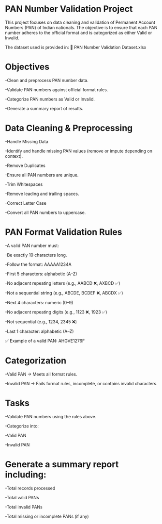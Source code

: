 # PAN Number Validation Project

This project focuses on data cleaning and validation of Permanent Account Numbers (PAN) of Indian nationals. The objective is to ensure that each PAN number adheres to the official format and is categorized as either Valid or Invalid.

The dataset used is provided in:
📂 PAN Number Validation Dataset.xlsx

# Objectives

-Clean and preprocess PAN number data.

-Validate PAN numbers against official format rules.

-Categorize PAN numbers as Valid or Invalid.

-Generate a summary report of results.

# Data Cleaning & Preprocessing

-Handle Missing Data

 -Identify and handle missing PAN values (remove or impute depending on context).

-Remove Duplicates

 -Ensure all PAN numbers are unique.

-Trim Whitespaces

 -Remove leading and trailing spaces.

-Correct Letter Case

 -Convert all PAN numbers to uppercase.

# PAN Format Validation Rules

 -A valid PAN number must:

 -Be exactly 10 characters long.

 -Follow the format: AAAAA1234A

 -First 5 characters: alphabetic (A–Z)

 -No adjacent repeating letters (e.g., AABCD ❌, AXBCD ✅)

 -Not a sequential string (e.g., ABCDE, BCDEF ❌, ABCDX ✅)

 -Next 4 characters: numeric (0–9)

 -No adjacent repeating digits (e.g., 1123 ❌, 1923 ✅)

 -Not sequential (e.g., 1234, 2345 ❌)

 -Last 1 character: alphabetic (A–Z)

✅ Example of a valid PAN: AHGVE1276F

# Categorization

 -Valid PAN → Meets all format rules.

 -Invalid PAN → Fails format rules, incomplete, or contains invalid characters.

# Tasks

-Validate PAN numbers using the rules above.

-Categorize into:

 -Valid PAN

 -Invalid PAN

# Generate a summary report including:

 -Total records processed

 -Total valid PANs

 -Total invalid PANs

 -Total missing or incomplete PANs (if any)
